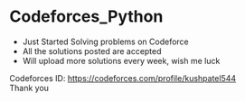 # Codeforces_Python

* Just Started Solving problems on Codeforce
* All the solutions posted are accepted
* Will upload more solutions every week, wish me luck

Codeforces ID: https://codeforces.com/profile/kushpatel544   
Thank you
